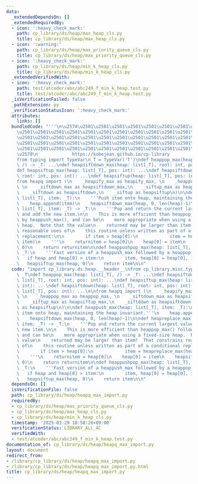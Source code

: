 ```yaml
---
data:
  _extendedDependsOn: []
  _extendedRequiredBy:
  - icon: ':heavy_check_mark:'
    path: cp_library/ds/heap/max_heap_cls.py
    title: cp_library/ds/heap/max_heap_cls.py
  - icon: ':warning:'
    path: cp_library/ds/heap/max_priority_queue_cls.py
    title: cp_library/ds/heap/max_priority_queue_cls.py
  - icon: ':heavy_check_mark:'
    path: cp_library/ds/heap/min_k_heap_cls.py
    title: cp_library/ds/heap/min_k_heap_cls.py
  _extendedVerifiedWith:
  - icon: ':heavy_check_mark:'
    path: test/atcoder/abc/abc249_f_min_k_heap.test.py
    title: test/atcoder/abc/abc249_f_min_k_heap.test.py
  _isVerificationFailed: false
  _pathExtension: py
  _verificationStatusIcon: ':heavy_check_mark:'
  attributes:
    links: []
  bundledCode: "'''\n\u257A\u2501\u2501\u2501\u2501\u2501\u2501\u2501\u2501\u2501\u2501\
    \u2501\u2501\u2501\u2501\u2501\u2501\u2501\u2501\u2501\u2501\u2501\u2501\u2501\
    \u2501\u2501\u2501\u2501\u2501\u2501\u2501\u2501\u2501\u2501\u2501\u2501\u2501\
    \u2501\u2501\u2501\u2501\u2501\u2501\u2501\u2501\u2501\u2501\u2501\u2501\u2501\
    \u2501\u2501\u2501\u2501\u2501\u2501\u2501\u2501\u2501\u2501\u2501\u2501\u2501\
    \u2578\n             https://kobejean.github.io/cp-library               \n'''\n\
    from typing import TypeVar\n_T = TypeVar('T')\ndef heappop_max(heap: list[_T],\
    \ /) -> _T: ...\ndef heapsiftdown_max(heap: list[_T], root: int, pos: int): ...\n\
    def heapsiftup_max(heap: list[_T], pos: int): ...\ndef heapsiftdown(heap: list[_T],\
    \ root: int, pos: int): ...\ndef heapsiftup(heap: list[_T], pos: int): ...\n\n\
    from heapq import (\n    _heapify_max as heapify_max, \n    _heappop_max as heappop_max,\
    \ \n    _siftdown_max as heapsiftdown_max,\n    _siftup_max as heapsiftup_max,\n\
    \    _siftdown as heapsiftdown,\n    _siftup as heapsiftup\n)\n\ndef heappush_max(heap:\
    \ list[_T], item: _T):\n    '''Push item onto heap, maintaining the heap invariant.'''\n\
    \    heap.append(item)\n    heapsiftdown_max(heap, 0, len(heap)-1)\n\ndef heapreplace_max(heap:\
    \ list[_T], item: _T) -> _T:\n    '''Pop and return the current largest value,\
    \ and add the new item.\n\n    This is more efficient than heappop_max() followed\
    \ by heappush_max(), and can be\n    more appropriate when using a fixed-size\
    \ heap.  Note that the value\n    returned may be larger than item!  That constrains\
    \ reasonable uses of\n    this routine unless written as part of a conditional\
    \ replacement:\n\n        if item > heap[0]:\n            item = heapreplace_max(heap,\
    \ item)\n    '''\n    returnitem = heap[0]\n    heap[0] = item\n    heapsiftup_max(heap,\
    \ 0)\n    return returnitem\n\ndef heappushpop_max(heap: list[_T], item: _T) ->\
    \ _T:\n    '''Fast version of a heappush_max followed by a heappop_max.'''\n \
    \   if heap and heap[0] > item:\n        item, heap[0] = heap[0], item\n     \
    \   heapsiftup_max(heap, 0)\n    return item\n\n"
  code: "import cp_library.ds.heap.__header__\nfrom cp_library.misc.typing import\
    \ _T\ndef heappop_max(heap: list[_T], /) -> _T: ...\ndef heapsiftdown_max(heap:\
    \ list[_T], root: int, pos: int): ...\ndef heapsiftup_max(heap: list[_T], pos:\
    \ int): ...\ndef heapsiftdown(heap: list[_T], root: int, pos: int): ...\ndef heapsiftup(heap:\
    \ list[_T], pos: int): ...\n\nfrom heapq import (\n    _heapify_max as heapify_max,\
    \ \n    _heappop_max as heappop_max, \n    _siftdown_max as heapsiftdown_max,\n\
    \    _siftup_max as heapsiftup_max,\n    _siftdown as heapsiftdown,\n    _siftup\
    \ as heapsiftup\n)\n\ndef heappush_max(heap: list[_T], item: _T):\n    '''Push\
    \ item onto heap, maintaining the heap invariant.'''\n    heap.append(item)\n\
    \    heapsiftdown_max(heap, 0, len(heap)-1)\n\ndef heapreplace_max(heap: list[_T],\
    \ item: _T) -> _T:\n    '''Pop and return the current largest value, and add the\
    \ new item.\n\n    This is more efficient than heappop_max() followed by heappush_max(),\
    \ and can be\n    more appropriate when using a fixed-size heap.  Note that the\
    \ value\n    returned may be larger than item!  That constrains reasonable uses\
    \ of\n    this routine unless written as part of a conditional replacement:\n\n\
    \        if item > heap[0]:\n            item = heapreplace_max(heap, item)\n\
    \    '''\n    returnitem = heap[0]\n    heap[0] = item\n    heapsiftup_max(heap,\
    \ 0)\n    return returnitem\n\ndef heappushpop_max(heap: list[_T], item: _T) ->\
    \ _T:\n    '''Fast version of a heappush_max followed by a heappop_max.'''\n \
    \   if heap and heap[0] > item:\n        item, heap[0] = heap[0], item\n     \
    \   heapsiftup_max(heap, 0)\n    return item\n\n"
  dependsOn: []
  isVerificationFile: false
  path: cp_library/ds/heap/heapq_max_import.py
  requiredBy:
  - cp_library/ds/heap/max_priority_queue_cls.py
  - cp_library/ds/heap/max_heap_cls.py
  - cp_library/ds/heap/min_k_heap_cls.py
  timestamp: '2025-03-29 18:58:28+09:00'
  verificationStatus: LIBRARY_ALL_AC
  verifiedWith:
  - test/atcoder/abc/abc249_f_min_k_heap.test.py
documentation_of: cp_library/ds/heap/heapq_max_import.py
layout: document
redirect_from:
- /library/cp_library/ds/heap/heapq_max_import.py
- /library/cp_library/ds/heap/heapq_max_import.py.html
title: cp_library/ds/heap/heapq_max_import.py
---
```


